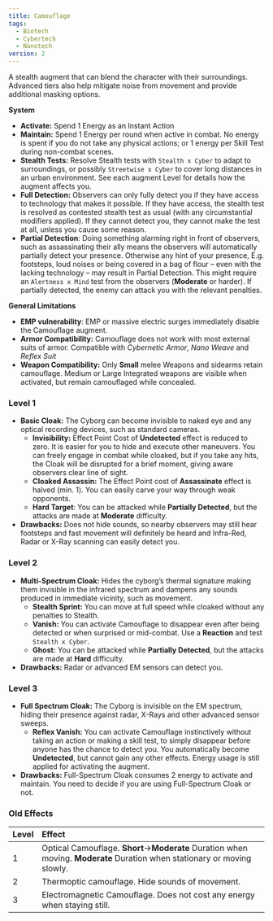 ```yaml
---
title: Camouflage
tags:
  - Biotech
  - Cybertech
  - Nanotech
version: 2
---
```

A stealth augment that can blend the character with their surroundings. Advanced tiers also help mitigate noise from movement and provide additional masking options.

**System**
+ **Activate:** Spend 1 Energy as an Instant Action
+ **Maintain:** Spend 1 Energy per round when active in combat. No energy is spent if you do not take any physical actions; or 1 energy per Skill Test during non-combat scenes.
+ **Stealth Tests:** Resolve Stealth tests with `Stealth x Cyber` to adapt to surroundings, or possibly `Streetwise x Cyber` to cover long distances in an urban environment. See each augment Level for details how the augment affects you.
+ **Full Detection:** Observers can only fully detect you if they have access to technology that makes it possible. If they have access, the stealth test is resolved as contested stealth test as usual (with any circumstantial modifiers applied). If they cannot detect you, they cannot make the test at all, unless you cause some reason.
+ **Partial Detection**: Doing something alarming right in front of observers, such as assassinating their ally means the observers will automatically partially detect your presence. Otherwise any hint of your presence, E.g. footsteps, loud noises or being covered in a bag of flour – even with the lacking technology – may result in Partial Detection. This might require an `Alertness x Mind` test from the observers (**Moderate** or harder). If partially detected, the enemy can attack you with the relevant penalties.

**General Limitations**
+ **EMP vulnerability**: EMP or massive electric surges immediately disable the Camouflage augment.
+ **Armor Compatibility:** Camouflage does not work with most external suits of armor. Compatible with *Cybernetic Armor*, *Nano Weave* and *Reflex Suit*
+ **Weapon Compatibility:** Only **Small** melee Weapons and sidearms retain camouflage. Medium or Large Integrated weapons are visible when activated, but remain camouflaged while concealed.

### Level 1
- **Basic Cloak:** The Cyborg can become invisible to naked eye and any optical recording devices, such as standard cameras.
	- **Invisibility:** Effect Point Cost of **Undetected** effect is reduced to zero. It is easier for you to hide and execute other maneuvers. You can freely engage in combat while cloaked, but if you take any hits, the Cloak will be disrupted for a brief moment, giving aware observers clear line of sight.
	- **Cloaked Assassin:** The Effect Point cost of **Assassinate** effect is halved (min. 1). You can easily carve your way through weak opponents.
	- **Hard Target**: You can be attacked while **Partially Detected**, but the attacks are made at **Moderate** difficulty.
- **Drawbacks:** Does not hide sounds, so nearby observers may still hear footsteps and fast movement will definitely be heard and Infra-Red, Radar or X-Ray scanning can easily detect you.

### Level 2
- **Multi-Spectrum Cloak:** Hides the cyborg’s thermal signature making them invisible in the infrared spectrum and dampens any sounds produced in immediate vicinity, such as movement.
	- **Stealth Sprint:** You can move at full speed while cloaked without any penalties to Stealth.
	- **Vanish:** You can activate Camouflage to disappear even after being detected or when surprised or mid-combat. Use a **Reaction** and test `Stealth x Cyber`.
	- **Ghost:** You can be attacked while **Partially Detected**, but the attacks are made at **Hard** difficulty.
- **Drawbacks:** Radar or advanced EM sensors can detect you.

### Level 3
- **Full Spectrum Cloak:** The Cyborg is invisible on the EM spectrum, hiding their presence against radar, X-Rays and other advanced sensor sweeps.
	- **Reflex Vanish:** You can activate Camouflage instinctively without taking an action or making a skill test, to simply disappear before anyone has the chance to detect you. You automatically become **Undetected**, but cannot gain any other effects. Energy usage is still applied for activating the augment.
- **Drawbacks:** Full-Spectrum Cloak consumes 2 energy to activate and maintain. You need to decide if you are using Full-Spectrum Cloak or not.

### Old Effects

| Level | Effect                                                                                                                   |
| :---- | :----------------------------------------------------------------------------------------------------------------------- |
| 1     | Optical Camouflage. **Short**→**Moderate** Duration when moving. **Moderate** Duration when stationary or moving slowly. |
| 2     | Thermoptic camouflage. Hide sounds of movement.                                                                          |
| 3     | Electromagnetic Camouflage. Does not cost any energy when staying still.                                                 |